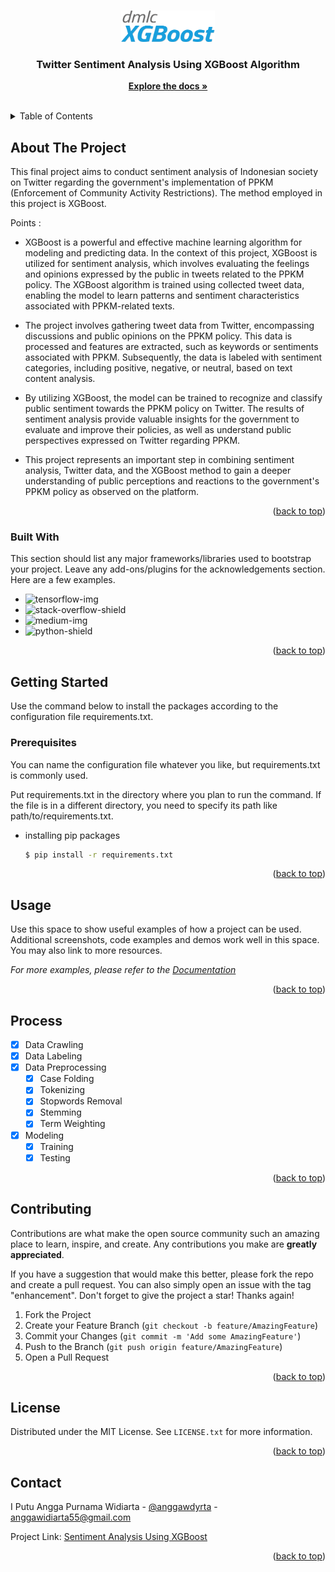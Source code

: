 <!-- Improved compatibility of back to top link: See: https://github.com/othneildrew/Best-README-Template/pull/73 -->

<a name="readme-top"></a>

<!--
*** Thanks for checking out the Best-README-Template. If you have a suggestion
*** that would make this better, please fork the repo and create a pull request
*** or simply open an issue with the tag "enhancement".
*** Don't forget to give the project a star!
*** Thanks again! Now go create something AMAZING! :D
-->

<!-- PROJECT SHIELDS -->
<!--
*** I'm using markdown "reference style" links for readability.
*** Reference links are enclosed in brackets [ ] instead of parentheses ( ).
*** See the bottom of this document for the declaration of the reference variables
*** for contributors-url, forks-url, etc. This is an optional, concise syntax you may use.
*** https://www.markdownguide.org/basic-syntax/#reference-style-links
-->
<!-- PROJECT LOGO -->
<br />
<div align="center">
  <img src="img/XGBoost_logo.png" alt="Logo" width="150" height="50">

  <h3 align="center">Twitter Sentiment Analysis Using XGBoost Algorithm</h3>

  <p align="center">
    <a href="https://xgboost.readthedocs.io/en/stable/" target='__blank'><strong>Explore the docs »</strong></a>
    <br />
    <br />

  </p>
</div>

<!-- TABLE OF CONTENTS -->
<details>
  <summary>Table of Contents</summary>
  <ol>
    <li>
      <a href="#about-the-project">About The Project</a>
      <ul>
        <li><a href="#built-with">Built With</a></li>
      </ul>
    </li>
    <li>
      <a href="#getting-started">Getting Started</a>
      <ul>
        <li><a href="#prerequisites">Prerequisites</a></li>
        <li><a href="#installation">Installation</a></li>
      </ul>
    </li>
    <li><a href="#roadmap">Roadmap</a></li>
    <li><a href="#contributing">Contributing</a></li>
    <li><a href="#license">License</a></li>
    <li><a href="#contact">Contact</a></li>
  </ol>
</details>

<!-- ABOUT THE PROJECT -->

## About The Project

This final project aims to conduct sentiment analysis of Indonesian society on Twitter regarding the government's implementation of PPKM (Enforcement of Community Activity Restrictions). The method employed in this project is XGBoost.

Points :

- XGBoost is a powerful and effective machine learning algorithm for modeling and predicting data. In the context of this project, XGBoost is utilized for sentiment analysis, which involves evaluating the feelings and opinions expressed by the public in tweets related to the PPKM policy. The XGBoost algorithm is trained using collected tweet data, enabling the model to learn patterns and sentiment characteristics associated with PPKM-related texts.

- The project involves gathering tweet data from Twitter, encompassing discussions and public opinions on the PPKM policy. This data is processed and features are extracted, such as keywords or sentiments associated with PPKM. Subsequently, the data is labeled with sentiment categories, including positive, negative, or neutral, based on text content analysis.

- By utilizing XGBoost, the model can be trained to recognize and classify public sentiment towards the PPKM policy on Twitter. The results of sentiment analysis provide valuable insights for the government to evaluate and improve their policies, as well as understand public perspectives expressed on Twitter regarding PPKM.

- This project represents an important step in combining sentiment analysis, Twitter data, and the XGBoost method to gain a deeper understanding of public perceptions and reactions to the government's PPKM policy as observed on the platform.

<p align="right">(<a href="#readme-top">back to top</a>)</p>

### Built With

This section should list any major frameworks/libraries used to bootstrap your project. Leave any add-ons/plugins for the acknowledgements section. Here are a few examples.

- ![tensorflow-img]
- ![stack-overflow-shield]
- ![medium-img]
- ![python-shield]

<p align="right">(<a href="#readme-top">back to top</a>)</p>

<!-- GETTING STARTED -->

## Getting Started

Use the command below to install the packages according to the configuration file requirements.txt.

### Prerequisites

You can name the configuration file whatever you like, but requirements.txt is commonly used.

Put requirements.txt in the directory where you plan to run the command. If the file is in a different directory, you need to specify its path like path/to/requirements.txt.

- installing pip packages

  ```sh
  $ pip install -r requirements.txt
  ```

<p align="right">(<a href="#readme-top">back to top</a>)</p>

<!-- USAGE EXAMPLES -->

## Usage

Use this space to show useful examples of how a project can be used. Additional screenshots, code examples and demos work well in this space. You may also link to more resources.

_For more examples, please refer to the [Documentation](https://example.com)_

<p align="right">(<a href="#readme-top">back to top</a>)</p>

## Process

- [x] Data Crawling
- [x] Data Labeling
- [x] Data Preprocessing
  - [x] Case Folding
  - [x] Tokenizing
  - [x] Stopwords Removal
  - [x] Stemming
  - [x] Term Weighting
- [x] Modeling
  - [x] Training
  - [x] Testing

<p align="right">(<a href="#readme-top">back to top</a>)</p>

<!-- CONTRIBUTING -->

## Contributing

Contributions are what make the open source community such an amazing place to learn, inspire, and create. Any contributions you make are **greatly appreciated**.

If you have a suggestion that would make this better, please fork the repo and create a pull request. You can also simply open an issue with the tag "enhancement".
Don't forget to give the project a star! Thanks again!

1. Fork the Project
2. Create your Feature Branch (`git checkout -b feature/AmazingFeature`)
3. Commit your Changes (`git commit -m 'Add some AmazingFeature'`)
4. Push to the Branch (`git push origin feature/AmazingFeature`)
5. Open a Pull Request

<p align="right">(<a href="#readme-top">back to top</a>)</p>

<!-- LICENSE -->

## License

Distributed under the MIT License. See `LICENSE.txt` for more information.

<p align="right">(<a href="#readme-top">back to top</a>)</p>

<!-- CONTACT -->

## Contact

I Putu Angga Purnama Widiarta - [@anggawdyrta](https://www.instagram.com/anggawdyrta/) - <anggawidiarta55@gmail.com>

Project Link: [Sentiment Analysis Using XGBoost](https://github.com/anggawidiarta/XGBoost-SentimentAnalysis)

<p align="right">(<a href="#readme-top">back to top</a>)</p>

<!-- MARKDOWN LINKS & IMAGES -->
<!-- https://www.markdownguide.org/basic-syntax/#reference-style-links -->

[contributors-shield]: https://img.shields.io/github/contributors/othneildrew/Best-README-Template.svg?style=for-the-badge
[contributors-url]: https://github.com/othneildrew/Best-README-Template/graphs/contributors
[forks-shield]: https://img.shields.io/github/forks/othneildrew/Best-README-Template.svg?style=for-the-badge
[forks-url]: https://github.com/othneildrew/Best-README-Template/network/members
[stars-shield]: https://img.shields.io/github/stars/othneildrew/Best-README-Template.svg?style=for-the-badge
[stars-url]: https://github.com/othneildrew/Best-README-Template/stargazers
[issues-shield]: https://img.shields.io/github/issues/othneildrew/Best-README-Template.svg?style=for-the-badge
[issues-url]: https://github.com/othneildrew/Best-README-Template/issues
[license-shield]: https://img.shields.io/github/license/othneildrew/Best-README-Template.svg?style=for-the-badge
[license-url]: https://github.com/othneildrew/Best-README-Template/blob/master/LICENSE.txt
[linkedin-shield]: https://img.shields.io/badge/-LinkedIn-black.svg?style=for-the-badge&logo=linkedin&colorB=555
[linkedin-url]: https://linkedin.com/in/othneildrew
[product-screenshot]: images/screenshot.png
[Next-url]: https://nextjs.org/
[React.js]: https://img.shields.io/badge/React-20232A?style=for-the-badge&logo=react&logoColor=61DAFB
[React-url]: https://reactjs.org/
[Vue.js]: https://img.shields.io/badge/Vue.js-35495E?style=for-the-badge&logo=vuedotjs&logoColor=4FC08D
[Vue-url]: https://vuejs.org/
[Angular.io]: https://img.shields.io/badge/Angular-DD0031?style=for-the-badge&logo=angular&logoColor=white
[Angular-url]: https://angular.io/
[Svelte.dev]: https://img.shields.io/badge/Svelte-4A4A55?style=for-the-badge&logo=svelte&logoColor=FF3E00
[Svelte-url]: https://svelte.dev/
[Laravel.com]: https://img.shields.io/badge/Laravel-FF2D20?style=for-the-badge&logo=laravel&logoColor=white
[Laravel-url]: https://laravel.com
[Bootstrap.com]: https://img.shields.io/badge/Bootstrap-563D7C?style=for-the-badge&logo=bootstrap&logoColor=white
[Bootstrap-url]: https://getbootstrap.com
[JQuery.com]: https://img.shields.io/badge/jQuery-0769AD?style=for-the-badge&logo=jquery&logoColor=white
[JQuery-url]: https://jquery.com
[tensorflow-img]: https://img.shields.io/badge/TensorFlow-FF6F00?style=for-the-badge&logo=tensorflow&logoColor=white
[twitter-img]: https://img.shields.io/badge/Twitter-1DA1F2?style=for-the-badge&logo=twitter&logoColor=white
[medium-img]: https://img.shields.io/badge/Medium-12100E?style=for-the-badge&logo=medium&logoColor=white
[stack-overflow-shield]: https://aleen42.github.io/badges/src/stackoverflow.svg
[medium-shield]: https://img.shields.io/badge/Medium-12100E?style=for-the-badge&logo=medium&logoColor=white
[python-shield]: https://img.shields.io/badge/Python-14354C?style=for-the-badge&logo=python&logoColor=white
